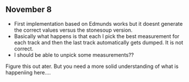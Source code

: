 ## November 8
- First implementation based on Edmunds works but it doesnt generate the correct values versus the stonesoup version.
- Basically what happens is that each I pick the best measurement for each track and then the last track automatically gets dumped. It is not correct.
- I should be able to unpick some measurements??

Figure this out ater. But you need a more solid understanding of what is happeniing here....
